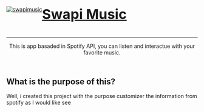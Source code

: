 <header >
<a href="https://swapimusic.herokuapp.com/"  style="display:flex; text-underline:none; align-items:center;">
 <img src="https://i.imgur.com/yVEkgvM.png" alt="swapimusic">
 <h1 style="text-underline:none; font-size:36px;">Swapi Music </h1>
</a>
<hr>
<p>This is app basaded in Spotify API, you can listen and interactue with your favorite music.</p>
</header>
<aside>

<h2>What is the purpose of this?</h2>
<p>Well, i created this project with the purpose customizer the information from spotify as I would like see</p>

</aside>
